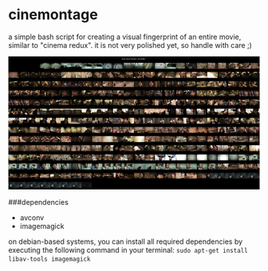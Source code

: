 # cinemontage
a simple bash script for creating a visual fingerprint of an entire movie, similar to "cinema redux".
it is not very polished yet, so handle with care ;)

![Demo Image](https://github.com/1enn0/cinemontage/blob/master/images/demo.jpg)

###dependencies
* avconv
* imagemagick

on debian-based systems, you can install all required dependencies by executing the following command in your terminal:
```sudo apt-get install libav-tools imagemagick```

